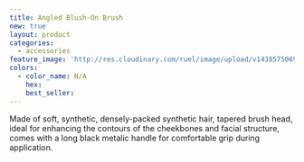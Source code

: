 ```yaml
---
title: Angled Blush-On Brush
new: true
layout: product
categories:
  - accessories
feature_image: 'http://res.cloudinary.com/ruel/image/upload/v1438575069/fs/angledBrush.jpg'
colors:
  - color_name: N/A
    hex:
    best_seller:
---
```



Made of soft, synthetic, densely-packed synthetic hair, tapered brush head, ideal for enhancing the contours of the cheekbones and facial structure, comes with a long black metalic handle for comfortable grip during application.
